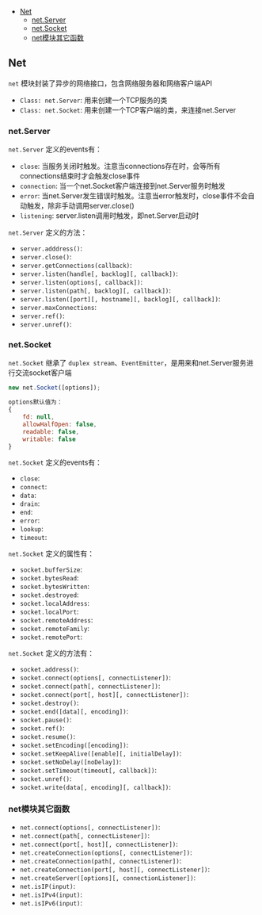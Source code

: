 <!-- TOC -->

- [Net](#net)
    - [net.Server](#netserver)
    - [net.Socket](#netsocket)
    - [net模块其它函数](#net模块其它函数)

<!-- /TOC -->

## Net

`net` 模块封装了异步的网络接口，包含网络服务器和网络客户端API

- `Class: net.Server`: 用来创建一个TCP服务的类
- `Class: net.Socket`: 用来创建一个TCP客户端的类，来连接net.Server

### net.Server

`net.Server` 定义的events有：

- `close`: 当服务关闭时触发。注意当connections存在时，会等所有connections结束时才会触发close事件
- `connection`: 当一个net.Socket客户端连接到net.Server服务时触发
- `error`: 当net.Server发生错误时触发。注意当error触发时，close事件不会自动触发，除非手动调用server.close()
- `listening`: server.listen调用时触发，即net.Server启动时

`net.Server` 定义的方法：

- `server.adddress()`: 
- `server.close()`: 
- `server.getConnections(callback)`: 
- `server.listen(handle[, backlog][, callback])`: 
- `server.listen(options[, callback])`: 
- `server.listen(path[, backlog][, callback])`: 
- `server.listen([port][, hostname][, backlog][, callback])`: 
- `server.maxConnections`: 
- `server.ref()`: 
- `server.unref()`: 

### net.Socket

`net.Socket` 继承了 `duplex stream`、`EventEmitter`，是用来和net.Server服务进行交流socket客户端

```javascript
new net.Socket([options]);

options默认值为：
{
    fd: null,
    allowHalfOpen: false,
    readable: false,
    writable: false
}
```

`net.Socket` 定义的events有：

- `close`: 
- `connect`: 
- `data`: 
- `drain`: 
- `end`: 
- `error`: 
- `lookup`: 
- `timeout`: 

`net.Socket` 定义的属性有：

- `socket.bufferSize`: 
- `socket.bytesRead`: 
- `socket.bytesWritten`: 
- `socket.destroyed`: 
- `socket.localAddress`: 
- `socket.localPort`: 
- `socket.remoteAddress`: 
- `socket.remoteFamily`: 
- `socket.remotePort`: 

`net.Socket` 定义的方法有：

- `socket.address()`: 
- `socket.connect(options[, connectListener])`: 
- `socket.connect(path[, connectListener])`: 
- `socket.connect(port[, host][, connectListener])`: 
- `socket.destroy()`: 
- `socket.end([data][, encoding])`: 
- `socket.pause()`: 
- `socket.ref()`: 
- `socket.resume()`: 
- `socket.setEncoding([encoding])`: 
- `socket.setKeepAlive([enable][, initialDelay])`: 
- `socket.setNoDelay([noDelay])`: 
- `socket.setTimeout(timeout[, callback])`: 
- `socket.unref()`: 
- `socket.write(data[, encoding][, callback])`: 

### net模块其它函数

- `net.connect(options[, connectListener])`: 
- `net.connect(path[, connectListener])`: 
- `net.connect(port[, host][, connectListener])`: 
- `net.createConnection(options[, connectListener])`: 
- `net.createConnection(path[, connectListener])`: 
- `net.createConnection(port[, host][, connectListener])`: 
- `net.createServer([options][, connectionListener])`: 
- `net.isIP(input)`: 
- `net.isIPv4(input)`: 
- `net.isIPv6(input)`: 


